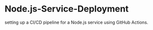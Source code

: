 # Node.js-Service-Deployment
setting up a CI/CD pipeline for a Node.js service using GitHub Actions.
